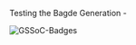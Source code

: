 Testing the Bagde Generation - 

![GSSoC-Badges](https://gssoc-dymanic-badges.vercel.app/api/AyushSharma72?year=2024Extd)
